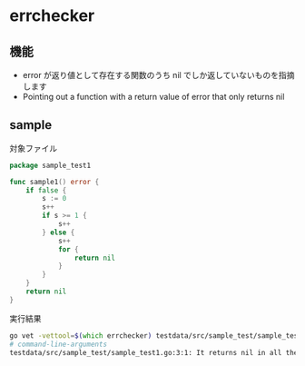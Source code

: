 # errchecker

## 機能

- error が返り値として存在する関数のうち nil でしか返していないものを指摘します
- Pointing out a function with a return value of error that only returns nil

## sample

対象ファイル

```go
package sample_test1

func sample1() error {
	if false {
		s := 0
		s++
		if s >= 1 {
			s++
		} else {
			s++
			for {
				return nil
			}
		}
	}
	return nil
}
```

実行結果

```zsh
go vet -vettool=$(which errchecker) testdata/src/sample_test/sample_test1.go
# command-line-arguments
testdata/src/sample_test/sample_test1.go:3:1: It returns nil in all the places where it should return error. Please fix the return value
```
